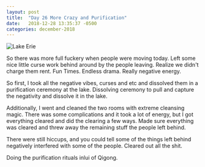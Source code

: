 ```yaml
---
layout: post
title:  "Day 26 More Crazy and Purification"
date:   2018-12-28 13:35:37 -0500
categories: december-2018
---
```

![Lake Erie](https://www.glc.org/wp-content/uploads/2016/12/glc-aboutthelakes-images-erie-large.jpg)

So there was more full fuckery when people were moving today.  Left some nice little curse work behind around by the people leaving.  Realize we didn't charge them rent.  Fun Times. Endless drama.   Really negative energy.

So first, I took all the negative vibes, curses and etc and dissolved them in a purification ceremony at the lake.  Dissolving ceremony to pull and capture the negativity and dissolve it in the lake. 

Additionally, I went and cleaned the two rooms with extreme cleansing magic.  There was some complications and it took a lot of energy, but I got everything cleared and did the clearing a few ways.   Made sure everything was cleared and threw away the remaining stuff the people left behind.

There were still hiccups, and you could tell some of the things left behind negatively interfered with some of the people.   Cleared out all the shit.

Doing the purification rituals inlui of Qigong.